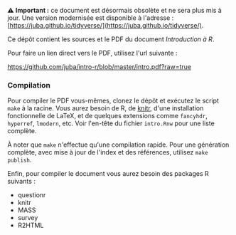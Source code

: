 :warning: **Important :** ce document est désormais obsolète et ne sera plus mis à jour. Une version modernisée est disponible à l'adresse : [https://juba.github.io/tidyverse/](https://juba.github.io/tidyverse/).


Ce dépôt contient les sources et le PDF du document *Introduction à R*.

Pour faire un lien direct vers le PDF, utilisez l'url suivante :

https://github.com/juba/intro-r/blob/master/intro.pdf?raw=true

### Compilation

Pour compiler le PDF vous-mêmes, clonez le dépôt et exécutez le script
`make` à la racine.  Vous aurez besoin de R, de
[knitr](http://yihui.name/knitr/), d'une installation fonctionnelle de
LaTeX, et de quelques extensions comme `fancyhdr`, `hyperref`, `lmodern`,
etc.  Voir l'en-tête du fichier `intro.Rnw` pour une liste complète.

À noter que `make` n'effectue qu'une compilation rapide. Pour une génération
complète, avec mise à jour de l'index et des références, utilisez `make
publish`.

Enfin, pour compiler le document vous aurez besoin des packages R suivants :

- questionr
- knitr
- MASS
- survey
- R2HTML
